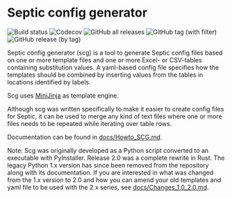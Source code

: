 # Septic config generator

![Build status](https://img.shields.io/github/actions/workflow/status/equinor/septic-config-generator/ci.yml)
![Codecov](https://img.shields.io/codecov/c/github/equinor/septic-config-generator)
![GitHub all releases](https://img.shields.io/github/downloads/equinor/septic-config-generator/total)
![GitHub tag (with filter)](https://img.shields.io/github/v/tag/equinor/septic-config-generator?label=latest)
![GitHub release (by tag)](https://img.shields.io/github/downloads/equinor/septic-config-generator/latest/total)

Septic config generator (scg) is a tool to generate Septic config files based on one or more template files and one or
more Excel- or CSV-tables containing substitution values. A yaml-based config file specifies how the templates should be
combined by inserting values from the tables in locations identified by labels.

Scg uses [MiniJinja](https://docs.rs/minijinja/latest/minijinja/syntax/index.html) as template engine.

Although scg was written specifically to make it easier to create config files for Septic, it can be used to merge any
kind of text files where one or more files needs to be repeated while iterating over table rows.

Documentation can be found in [docs/Howto_SCG.md](docs/Howto_SCG.md).

Note: Scg was originally developed as a Python script converted to an executable with PyInstaller. Release 2.0 was a
complete rewrite in Rust. The legacy Python 1.x version has since been removed from the repository along with its
documentation. If you are interested in what was changed from the 1.x version to 2.0 and how you can amend your old
templates and yaml file to be used with the 2.x series, see [docs/Changes_1.0_2.0.md](docs/Changes_1.0_2.0.md).
